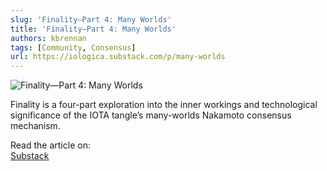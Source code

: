 ```yaml
---
slug: 'Finality—Part 4: Many Worlds'
title: 'Finality—Part 4: Many Worlds'
authors: kbrennan
tags: [Community, Consensus]
url: https://iologica.substack.com/p/many-worlds
---
```


![Finality—Part 4: Many Worlds](https://cdn.substack.com/image/fetch/w_1456,c_limit,f_auto,q_auto:good,fl_progressive:steep/https%3A%2F%2Fbucketeer-e05bbc84-baa3-437e-9518-adb32be77984.s3.amazonaws.com%2Fpublic%2Fimages%2F142700f1-2627-436e-af69-e10efadb5c82_800x450.jpeg)

Finality is a four-part exploration into the inner workings and technological significance of the IOTA tangle’s many-worlds Nakamoto consensus mechanism.

Read the article on:  
[Substack](https://iologica.substack.com/p/many-worlds)
